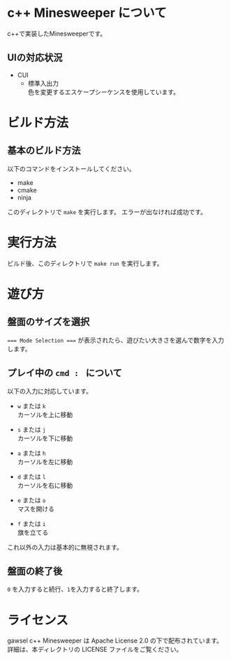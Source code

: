 # c++ Minesweeper について

c++で実装したMinesweeperです。

## UIの対応状況
- CUI
  - 標準入出力  
      色を変更するエスケープシーケンスを使用しています。

# ビルド方法
## 基本のビルド方法

以下のコマンドをインストールしてください。
- make
- cmake
- ninja

このディレクトリで `make` を実行します。
エラーが出なければ成功です。

# 実行方法
ビルド後、このディレクトリで `make run` を実行します。

# 遊び方
## 盤面のサイズを選択
`=== Mode Selection ===` が表示されたら、遊びたい大きさを選んで数字を入力します。

## プレイ中の `cmd : ` について
以下の入力に対応しています。

- `w` または `k`  
    カーソルを上に移動

- `s` または `j`  
    カーソルを下に移動

- `a` または `h`  
    カーソルを左に移動

- `d` または `l`  
    カーソルを右に移動

- `e` または `o`  
    マスを開ける

- `f` または `i`  
    旗を立てる

これ以外の入力は基本的に無視されます。

## 盤面の終了後
`0` を入力すると続行、`1`を入力すると終了します。

# ライセンス
gawsel c++ Minesweeper は Apache License 2.0 の下で配布されています。  
詳細は、本ディレクトリの LICENSE ファイルをご覧ください。
